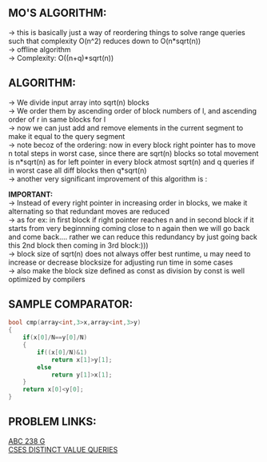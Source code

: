 **MO'S ALGORITHM:**
--

-> this is basically just a way of reordering things to solve range queries such that complexity O(n^2) reduces down to O(n\*sqrt(n))\
-> offline algorithm\
-> Complexity: O((n+q)\*sqrt(n))

**ALGORITHM:**
--

-> We divide input array into sqrt(n) blocks\
-> We order them by ascending order of block numbers of l, and ascending order of r in same blocks for l\
-> now we can just add and remove elements in the current segment to make it equal to the query segment\
-> note becoz of the ordering: now in every block right pointer has to move n total steps in worst case, since there are sqrt(n) blocks so total movement is n\*sqrt(n) as for left pointer in every block atmost sqrt(n) and q queries if in worst case all diff blocks then q\*sqrt(n)\
-> another very significant improvement of this algorithm is :

**IMPORTANT:**\
-> Instead of every right pointer in increasing order in blocks, we make it alternating so that redundant moves are reduced\
-> as for ex: in first block if right pointer reaches n and in second block if it starts from very beginnning coming close to n again then we will go back and come back.... rather we can reduce this redundancy by just going back this 2nd block then coming in 3rd block:)))\
-> block size of sqrt(n) does not always offer best runtime, u may need to increase or decrease blocksize for adjusting run time in some cases\
-> also make the block size defined as const as division by const is well optimized by compilers


**SAMPLE COMPARATOR:**
--

```cpp
bool cmp(array<int,3>x,array<int,3>y)
{
	if(x[0]/N==y[0]/N)
	{
		if((x[0]/N)&1)
			return x[1]>y[1];
		else
			return y[1]>x[1];
	}
	return x[0]<y[0];
}
```

**PROBLEM LINKS:**
---
[ABC 238 G](https://atcoder.jp/contests/abc238/tasks/abc238_g?lang=en)\
[CSES DISTINCT VALUE QUERIES](https://cses.fi/problemset/task/1734/)
